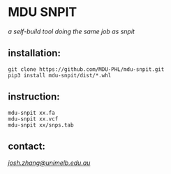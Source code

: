 # MDU SNPIT
_a self-build tool doing the same job as snpit_

## installation:
```
git clone https://github.com/MDU-PHL/mdu-snpit.git
pip3 install mdu-snpit/dist/*.whl
```

## instruction:
```
mdu-snpit xx.fa
mdu-snpit xx.vcf
mdu-snpit xx/snps.tab
```

## contact:
*josh.zhang@unimelb.edu.au*
